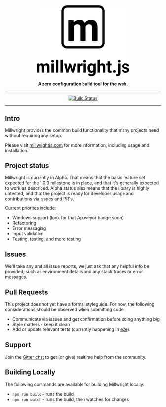 <!-- Vanity header for GitHub, forgive me. -->
<p align="center">
  <a href="https://millwrightjs.com">
    <img
      width="300px"
      src="https://raw.githubusercontent.com/millwrightjs/millwright/master/logo.png">
  </a>
</p>
<p align="center">
  <strong>A zero configuration build tool for the web.</strong>
</p>
<hr>
<p align="center">
  <a href="https://travis-ci.org/millwrightjs/millwright">
    <img src="https://travis-ci.org/millwrightjs/millwright.svg?branch=master" alt="Build Status">
  </a>
</p>
<hr>

## Intro
Millwright provides the common build functionality that many projects need without requiring any
setup.

Please visit [millwrightjs.com](https://millwrightjs.com) for more information, including usage and
installation.

## Project status
Millwright is currently in Alpha. That means that the basic feature set expected for the 1.0.0
milestone is in place, and that it's generally expected to work as described. Alpha status also
means that the library is highly untested, and that the project is ready for developer usage and
contributions via issues and PR's.

Current priorites include:

* Windows support (look for that Appveyor badge soon)
* Refactoring
* Error messaging
* Input validation
* Testing, testing, and more testing

## Issues
We'll take any and all issue reports, we just ask that any helpful info be provided, such as
environment details and any stack traces or error messages.

## Pull Requests
This project does not yet have a formal styleguide. For now, the following considerations should be
observed when submitting code:

* Communicate via issues and get confirmation before doing anything big
* Style matters - keep it clean
* Add or update relevant tests (currently happening in [e2e](https://github.com/millwrightjs/millwright/tree/master/e2e)).

## Support
Join the [Gitter chat](https://gitter.im/millwrightjs/millwright) to get (or give) realtime help
from the community.

## Building Locally
The following commands are available for building Millwright locally:

* `npm run build` - runs the build
* `npm run watch` - runs the build, then watches for changes